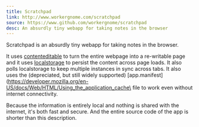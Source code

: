 ```yaml
---
title: Scratchpad
link: http://www.workergnome.com/scratchpad
source: https://www.github.com/workergnome/scratchpad
desc: An absurdly tiny webapp for taking notes in the browser
---
```


Scratchpad is an absurdly tiny webapp for taking notes in the browser.

It uses [contenteditable](https://developer.mozilla.org/en-US/docs/Web/HTML/Global_attributes/contenteditable) to turn the entire webpage into a re-writable page and it uses [localstorage](https://developer.mozilla.org/en-US/docs/Web/API/Window/localStorage) to persist the content across page loads. It also polls localstorage to keep multiple instances in sync across tabs.  It also uses the (depreciated, but still widely supported) [app.manifest](https://developer.mozilla.org/en-US/docs/Web/HTML/Using_the_application_cache\ file to work even without internet connectivity.

Because the information is entirely local and nothing is shared with the internet, it's both fast and secure.  And the entire source code of the app is shorter than this description.